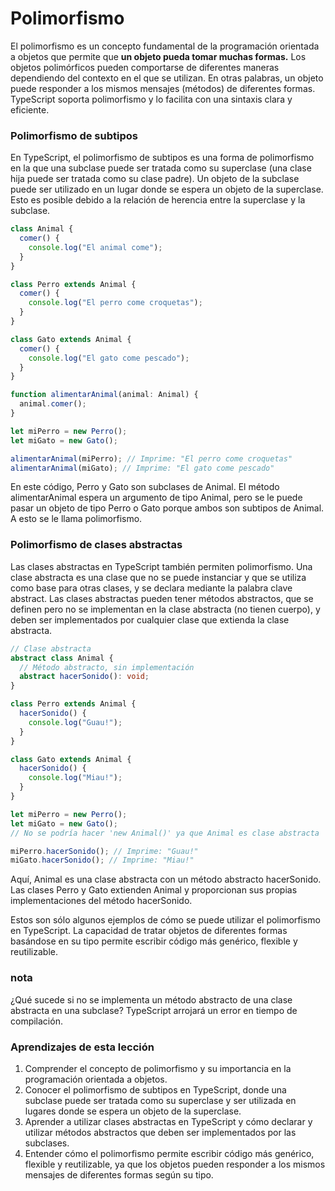# Polimorfismo

El polimorfismo es un concepto fundamental de la programación orientada a objetos que permite que **un objeto pueda tomar muchas formas.** Los objetos polimórficos pueden comportarse de diferentes maneras dependiendo del contexto en el que se utilizan. En otras palabras, un objeto puede responder a los mismos mensajes (métodos) de diferentes formas. TypeScript soporta polimorfismo y lo facilita con una sintaxis clara y eficiente.

### Polimorfismo de subtipos

En TypeScript, el polimorfismo de subtipos es una forma de polimorfismo en la que una subclase puede ser tratada como su superclase (una clase hija puede ser tratada como su clase padre). Un objeto de la subclase puede ser utilizado en un lugar donde se espera un objeto de la superclase. Esto es posible debido a la relación de herencia entre la superclase y la subclase.

```ts
class Animal {
  comer() {
    console.log("El animal come");
  }
}

class Perro extends Animal {
  comer() {
    console.log("El perro come croquetas");
  }
}

class Gato extends Animal {
  comer() {
    console.log("El gato come pescado");
  }
}

function alimentarAnimal(animal: Animal) {
  animal.comer();
}

let miPerro = new Perro();
let miGato = new Gato();

alimentarAnimal(miPerro); // Imprime: "El perro come croquetas"
alimentarAnimal(miGato); // Imprime: "El gato come pescado"
```

En este código, Perro y Gato son subclases de Animal. El método alimentarAnimal espera un argumento de tipo Animal, pero se le puede pasar un objeto de tipo Perro o Gato porque ambos son subtipos de Animal. A esto se le llama polimorfismo.

### Polimorfismo de clases abstractas

Las clases abstractas en TypeScript también permiten polimorfismo. Una clase abstracta es una clase que no se puede instanciar y que se utiliza como base para otras clases, y se declara mediante la palabra clave abstract. Las clases abstractas pueden tener métodos abstractos, que se definen pero no se implementan en la clase abstracta (no tienen cuerpo), y deben ser implementados por cualquier clase que extienda la clase abstracta.

```ts
// Clase abstracta
abstract class Animal {
  // Método abstracto, sin implementación
  abstract hacerSonido(): void;
}

class Perro extends Animal {
  hacerSonido() {
    console.log("Guau!");
  }
}

class Gato extends Animal {
  hacerSonido() {
    console.log("Miau!");
  }
}

let miPerro = new Perro();
let miGato = new Gato();
// No se podría hacer 'new Animal()' ya que Animal es clase abstracta

miPerro.hacerSonido(); // Imprime: "Guau!"
miGato.hacerSonido(); // Imprime: "Miau!"
```

Aquí, Animal es una clase abstracta con un método abstracto hacerSonido. Las clases Perro y Gato extienden Animal y proporcionan sus propias implementaciones del método hacerSonido.

Estos son sólo algunos ejemplos de cómo se puede utilizar el polimorfismo en TypeScript. La capacidad de tratar objetos de diferentes formas basándose en su tipo permite escribir código más genérico, flexible y reutilizable.

### nota

¿Qué sucede si no se implementa un método abstracto de una clase abstracta en una subclase?
TypeScript arrojará un error en tiempo de compilación.

### Aprendizajes de esta lección

1. Comprender el concepto de polimorfismo y su importancia en la programación orientada a objetos.
2. Conocer el polimorfismo de subtipos en TypeScript, donde una subclase puede ser tratada como su superclase y ser utilizada en lugares donde se espera un objeto de la superclase.
3. Aprender a utilizar clases abstractas en TypeScript y cómo declarar y utilizar métodos abstractos que deben ser implementados por las subclases.
4. Entender cómo el polimorfismo permite escribir código más genérico, flexible y reutilizable, ya que los objetos pueden responder a los mismos mensajes de diferentes formas según su tipo.
